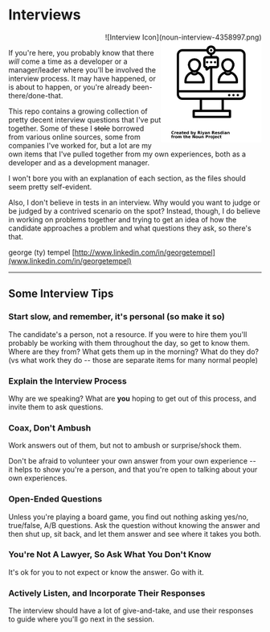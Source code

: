 # Interviews

<div style="text-align: right">
![Interview Icon](noun-interview-4358997.png)
<img src="./noun-interview-4358997.png" align="right"
     alt="NounProjet icon by Riyan Resdian" width="200" height="200">

</div>


If you're here, you probably know that there *will* come a time as a developer or a manager/leader where you'll be involved the interview process. It may have happened, or is about to happen, or you're already been-there/done-that.

This repo contains a growing collection of pretty decent interview questions that I've put together. Some of these I ~~stole~~ borrowed from various online sources, some from companies I've worked for, but a lot are my own items that I've pulled together from my own experiences, both as a developer and as a development manager.

I won't bore you with an explanation of each section, as the files should seem pretty self-evident.

Also, I don't believe in tests in an interview. Why would you want to judge or be judged by a contrived scenario on the spot? Instead, though, I do believe in working on problems together and trying to get an idea of how the candidate approaches a problem and what questions they ask, so there's that.

george (ty) tempel
[http://www.linkedin.com/in/georgetempel](www.linkedin.com/in/georgetempel)

---

## Some Interview Tips

### Start slow, and remember, it's personal (so make it so)

The candidate's a person, not a resource. If you were to hire them you'll probably be working with them throughout the day, so get to know them. Where are they from? What gets them up in the morning? What do they do? (vs what work they do -- those are separate items for many normal people)

### Explain the Interview Process

Why are we speaking? What are **you** hoping to get out of this process, and invite them to ask questions.


### Coax, Don't Ambush

Work answers out of them, but not to ambush or surprise/shock them. 

Don't be afraid to volunteer your own answer from your own experience -- it helps to show you're a person, and that you're open to talking about your own experiences.

### Open-Ended Questions

Unless you're playing a board game, you find out nothing asking yes/no, true/false, A/B questions. Ask the question without knowing the answer and then shut up, sit back, and let them answer and see where it takes you both.

### You're Not A Lawyer, So Ask What You Don't Know

It's ok for you to not expect or know the answer. Go with it.

### Actively Listen, and Incorporate Their Responses

The interview should have a lot of give-and-take, and use their responses to guide where you'll go next in the session.



